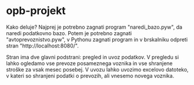 opb-projekt
===========

Kako deluje?
Najprej je potrebno zagnati program "naredi_bazo.pyw", da naredi podatkovno bazo.
Potem je potrebno zagnati "avtoprevoznistvo.pyw", v Pythonu zagnati program in v brskalniku odpreti stran "http://localhost:8080/".

Stran ima dve glavni podstrani: pregled in uvoz podatkov.
V pregledu si lahko ogledamo vse prevoze posameznega voznika in vse shranjene stroške za vsak mesec posebej.
V uvozu lahko uvozimo excelovo datoteko, v kateri so shranjeni podatki o prevozih, ali vnesemo novega voznika.
